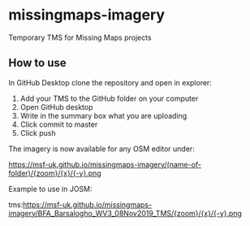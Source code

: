 # missingmaps-imagery

Temporary TMS for Missing Maps projects

## How to use

In GitHub Desktop clone the repository and open in explorer:

1. Add your TMS to the GitHub folder on your computer
2. Open GitHub desktop
3. Write in the summary box what you are uploading
2. Click commit to master 
3. Click push

The imagery is now available for any OSM editor under:

https://msf-uk.github.io/missingmaps-imagery/(name-of-folder)/{zoom}/{x}/{-y}.png

Example to use in JOSM:

tms:https://msf-uk.github.io/missingmaps-imagery/BFA_Barsalogho_WV3_08Nov2019_TMS/{zoom}/{x}/{-y}.png

